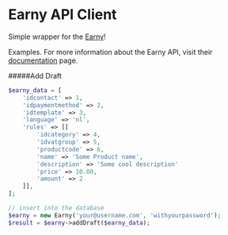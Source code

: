 # Earny API Client

Simple wrapper for the [Earny](http://www.earny.nl)! 

Examples. For more information about the Earny API, visit their [documentation](https://www.earny.nl/apidocs) page.

#####Add Draft
```php
$earny_data = [
    'idcontact' => 1,
    'idpaymentmethod' => 2,
    'idtemplate' => 3,
    'language' => 'nl',
    'rules' => [[
        'idcategory' => 4,
        'idvatgroup' => 5,
        'productcode' => 6,
        'name' => 'Some Product name',
        'description' => 'Some cool description'
        'price' => 10.00,
        'amount' => 2
    ]],
];

// insert into the database
$earny = new Earny('your@username.com', 'withyourpassword');
$result = $earny->addDraft($earny_data);
```

